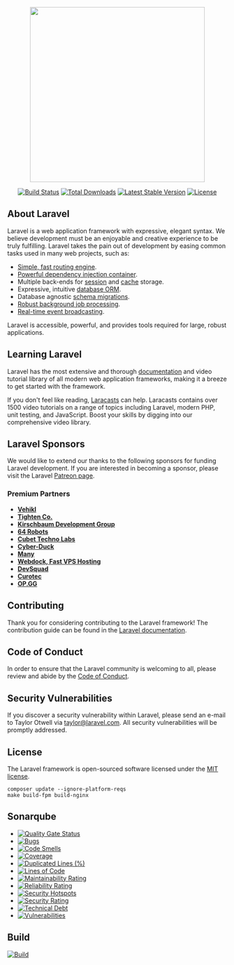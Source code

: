 <p align="center"><a href="https://laravel.com" target="_blank"><img src="https://raw.githubusercontent.com/laravel/art/master/logo-lockup/5%20SVG/2%20CMYK/1%20Full%20Color/laravel-logolockup-cmyk-red.svg" width="400"></a></p>

<p align="center">
<a href="https://travis-ci.org/laravel/framework"><img src="https://travis-ci.org/laravel/framework.svg" alt="Build Status"></a>
<a href="https://packagist.org/packages/laravel/framework"><img src="https://img.shields.io/packagist/dt/laravel/framework" alt="Total Downloads"></a>
<a href="https://packagist.org/packages/laravel/framework"><img src="https://img.shields.io/packagist/v/laravel/framework" alt="Latest Stable Version"></a>
<a href="https://packagist.org/packages/laravel/framework"><img src="https://img.shields.io/packagist/l/laravel/framework" alt="License"></a>
</p>

## About Laravel

Laravel is a web application framework with expressive, elegant syntax. We believe development must be an enjoyable and creative experience to be truly fulfilling. Laravel takes the pain out of development by easing common tasks used in many web projects, such as:

- [Simple, fast routing engine](https://laravel.com/docs/routing).
- [Powerful dependency injection container](https://laravel.com/docs/container).
- Multiple back-ends for [session](https://laravel.com/docs/session) and [cache](https://laravel.com/docs/cache) storage.
- Expressive, intuitive [database ORM](https://laravel.com/docs/eloquent).
- Database agnostic [schema migrations](https://laravel.com/docs/migrations).
- [Robust background job processing](https://laravel.com/docs/queues).
- [Real-time event broadcasting](https://laravel.com/docs/broadcasting).

Laravel is accessible, powerful, and provides tools required for large, robust applications.

## Learning Laravel

Laravel has the most extensive and thorough [documentation](https://laravel.com/docs) and video tutorial library of all modern web application frameworks, making it a breeze to get started with the framework.

If you don't feel like reading, [Laracasts](https://laracasts.com) can help. Laracasts contains over 1500 video tutorials on a range of topics including Laravel, modern PHP, unit testing, and JavaScript. Boost your skills by digging into our comprehensive video library.

## Laravel Sponsors

We would like to extend our thanks to the following sponsors for funding Laravel development. If you are interested in becoming a sponsor, please visit the Laravel [Patreon page](https://patreon.com/taylorotwell).

### Premium Partners

- **[Vehikl](https://vehikl.com/)**
- **[Tighten Co.](https://tighten.co)**
- **[Kirschbaum Development Group](https://kirschbaumdevelopment.com)**
- **[64 Robots](https://64robots.com)**
- **[Cubet Techno Labs](https://cubettech.com)**
- **[Cyber-Duck](https://cyber-duck.co.uk)**
- **[Many](https://www.many.co.uk)**
- **[Webdock, Fast VPS Hosting](https://www.webdock.io/en)**
- **[DevSquad](https://devsquad.com)**
- **[Curotec](https://www.curotec.com/)**
- **[OP.GG](https://op.gg)**

## Contributing

Thank you for considering contributing to the Laravel framework! The contribution guide can be found in the [Laravel documentation](https://laravel.com/docs/contributions).

## Code of Conduct

In order to ensure that the Laravel community is welcoming to all, please review and abide by the [Code of Conduct](https://laravel.com/docs/contributions#code-of-conduct).

## Security Vulnerabilities

If you discover a security vulnerability within Laravel, please send an e-mail to Taylor Otwell via [taylor@laravel.com](mailto:taylor@laravel.com). All security vulnerabilities will be promptly addressed.

## License

The Laravel framework is open-sourced software licensed under the [MIT license](https://opensource.org/licenses/MIT).


```
composer update --ignore-platform-reqs
make build-fpm build-nginx
```

## Sonarqube

- [![Quality Gate Status](https://sonarqube.korporate.org/api/project_badges/measure?project=0769233558_myapp_AZLC5UHOSq_hx2o63YVA&metric=alert_status&token=sqb_229226defed59a48da9d0f25da9f30d82dea84a6)](https://sonarqube.korporate.org/dashboard?id=0769233558_myapp_AZLC5UHOSq_hx2o63YVA)
- [![Bugs](https://sonarqube.korporate.org/api/project_badges/measure?project=0769233558_myapp_AZLC5UHOSq_hx2o63YVA&metric=bugs&token=sqb_229226defed59a48da9d0f25da9f30d82dea84a6)](https://sonarqube.korporate.org/dashboard?id=0769233558_myapp_AZLC5UHOSq_hx2o63YVA)
- [![Code Smells](https://sonarqube.korporate.org/api/project_badges/measure?project=0769233558_myapp_AZLC5UHOSq_hx2o63YVA&metric=code_smells&token=sqb_229226defed59a48da9d0f25da9f30d82dea84a6)](https://sonarqube.korporate.org/dashboard?id=0769233558_myapp_AZLC5UHOSq_hx2o63YVA)
- [![Coverage](https://sonarqube.korporate.org/api/project_badges/measure?project=0769233558_myapp_AZLC5UHOSq_hx2o63YVA&metric=coverage&token=sqb_229226defed59a48da9d0f25da9f30d82dea84a6)](https://sonarqube.korporate.org/dashboard?id=0769233558_myapp_AZLC5UHOSq_hx2o63YVA)
- [![Duplicated Lines (%)](https://sonarqube.korporate.org/api/project_badges/measure?project=0769233558_myapp_AZLC5UHOSq_hx2o63YVA&metric=duplicated_lines_density&token=sqb_229226defed59a48da9d0f25da9f30d82dea84a6)](https://sonarqube.korporate.org/dashboard?id=0769233558_myapp_AZLC5UHOSq_hx2o63YVA)
- [![Lines of Code](https://sonarqube.korporate.org/api/project_badges/measure?project=0769233558_myapp_AZLC5UHOSq_hx2o63YVA&metric=ncloc&token=sqb_229226defed59a48da9d0f25da9f30d82dea84a6)](https://sonarqube.korporate.org/dashboard?id=0769233558_myapp_AZLC5UHOSq_hx2o63YVA)
- [![Maintainability Rating](https://sonarqube.korporate.org/api/project_badges/measure?project=0769233558_myapp_AZLC5UHOSq_hx2o63YVA&metric=sqale_rating&token=sqb_229226defed59a48da9d0f25da9f30d82dea84a6)](https://sonarqube.korporate.org/dashboard?id=0769233558_myapp_AZLC5UHOSq_hx2o63YVA)
- [![Reliability Rating](https://sonarqube.korporate.org/api/project_badges/measure?project=0769233558_myapp_AZLC5UHOSq_hx2o63YVA&metric=reliability_rating&token=sqb_229226defed59a48da9d0f25da9f30d82dea84a6)](https://sonarqube.korporate.org/dashboard?id=0769233558_myapp_AZLC5UHOSq_hx2o63YVA)
- [![Security Hotspots](https://sonarqube.korporate.org/api/project_badges/measure?project=0769233558_myapp_AZLC5UHOSq_hx2o63YVA&metric=security_hotspots&token=sqb_229226defed59a48da9d0f25da9f30d82dea84a6)](https://sonarqube.korporate.org/dashboard?id=0769233558_myapp_AZLC5UHOSq_hx2o63YVA)
- [![Security Rating](https://sonarqube.korporate.org/api/project_badges/measure?project=0769233558_myapp_AZLC5UHOSq_hx2o63YVA&metric=security_rating&token=sqb_229226defed59a48da9d0f25da9f30d82dea84a6)](https://sonarqube.korporate.org/dashboard?id=0769233558_myapp_AZLC5UHOSq_hx2o63YVA)
- [![Technical Debt](https://sonarqube.korporate.org/api/project_badges/measure?project=0769233558_myapp_AZLC5UHOSq_hx2o63YVA&metric=sqale_index&token=sqb_229226defed59a48da9d0f25da9f30d82dea84a6)](https://sonarqube.korporate.org/dashboard?id=0769233558_myapp_AZLC5UHOSq_hx2o63YVA)
- [![Vulnerabilities](https://sonarqube.korporate.org/api/project_badges/measure?project=0769233558_myapp_AZLC5UHOSq_hx2o63YVA&metric=vulnerabilities&token=sqb_229226defed59a48da9d0f25da9f30d82dea84a6)](https://sonarqube.korporate.org/dashboard?id=0769233558_myapp_AZLC5UHOSq_hx2o63YVA)

## Build

[![Build](https://github.com/0769233558/myapp/actions/workflows/build.yml/badge.svg)](https://github.com/0769233558/myapp/actions/workflows/build.yml)